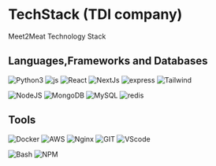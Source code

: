 # TechStack (TDI company)
Meet2Meat Technology Stack

## Languages,Frameworks and Databases

![Python3](/images/python-horizontal.svg) ![js](/images/javascript-ar21.svg) ![React](/images/reactjs-ar21.svg) ![NextJs](/images/nextjs.svg) ![express](/images/expressjs-ar21.svg) ![Tailwind](/images/tailwindcss-ar21.svg)


![NodeJS](/images/nodejs-horizontal.svg) ![MongoDB](/images/mongodb-ar21.svg) ![MySQL](/images/mysql-horizontal.svg) ![redis](/images/redis-official.svg)


## Tools

![Docker](/images/docker.svg) ![AWS](/images/amazon_aws-ar21.svg) ![Nginx](/images/nginx-ar21.svg) ![GIT](/images/git-scm-ar21.svg) ![VScode](/images/visualstudio_code-ar21.svg) 

![Bash](/images/gnu_bash-official.svg) ![NPM](/images/npmjs-ar21.svg)

